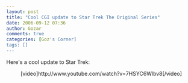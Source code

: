 ```yaml
---
layout: post
title: "Cool CGI update to Star Trek The Original Series"
date: 2006-09-12 07:36
author: Gozar
comments: true
categories: [Goz's Corner]
tags: []
---
```

<p>Here's a cool update to Star Trek:</p>
<p align="center">[video]http://www.youtube.com/watch?v=7HSYC6Wlbv8[/video]</p>


